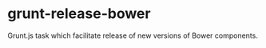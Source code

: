 grunt-release-bower
===================

Grunt.js task which facilitate release of new versions of Bower components.
